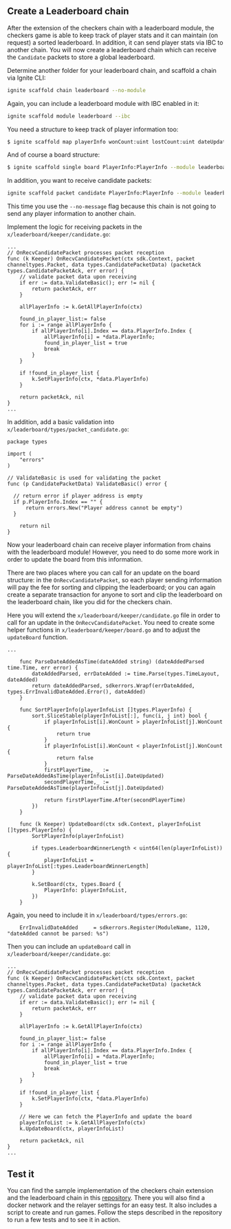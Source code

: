 ## Create a Leaderboard chain

After the extension of the checkers chain with a leaderboard module, the checkers game is able to keep track of player stats and it can maintain (on request) a sorted leaderboard. In addition, it can send player stats via IBC to another chain. You will now create a leaderboard chain which can receive the `Candidate` packets to store a global leaderboard. 

Determine another folder for your leaderboard chain, and scaffold a chain via Ignite CLI:

```bash
ignite scaffold chain leaderboard --no-module
```

Again, you can include a leaderboard module with IBC enabled in it:

```bash
ignite scaffold module leaderboard --ibc
```

You need a structure to keep track of player information too:

```bash
$ ignite scaffold map playerInfo wonCount:uint lostCount:uint dateUpdated:string --module leaderboard --no-message
```

And of course a board structure:

```bash
$ ignite scaffold single board PlayerInfo:PlayerInfo --module leaderboard --no-message
```

In addition, you want to receive candidate packets:

```bash
ignite scaffold packet candidate PlayerInfo:PlayerInfo --module leaderboard --no-message
```

This time you use the `--no-message` flag because this chain is not going to send any player information to another chain.

Implement the logic for receiving packets in the `x/leaderboard/keeper/candidate.go`:

```golang
...
// OnRecvCandidatePacket processes packet reception
func (k Keeper) OnRecvCandidatePacket(ctx sdk.Context, packet channeltypes.Packet, data types.CandidatePacketData) (packetAck types.CandidatePacketAck, err error) {
    // validate packet data upon receiving
    if err := data.ValidateBasic(); err != nil {
        return packetAck, err
    }

    allPlayerInfo := k.GetAllPlayerInfo(ctx)

    found_in_player_list:= false
    for i := range allPlayerInfo {
        if allPlayerInfo[i].Index == data.PlayerInfo.Index {
            allPlayerInfo[i] = *data.PlayerInfo;
            found_in_player_list = true
            break
        }
    }

    if !found_in_player_list {
        k.SetPlayerInfo(ctx, *data.PlayerInfo)
    }

    return packetAck, nil
}
...
```

In addition, add a basic validation into `x/leaderboard/types/packet_candidate.go`:

```golang
package types

import (
    "errors"
)

// ValidateBasic is used for validating the packet
func (p CandidatePacketData) ValidateBasic() error {

  // return error if player address is empty
  if p.PlayerInfo.Index == "" {
      return errors.New("Player address cannot be empty")
  }

    return nil
}
```

Now your leaderboard chain can receive player information from chains with the leaderboard module! However, you need to do some more work in order to update the board from this information. 

There are two places where you can call for an update on the board structure: in the `OnRecvCandidatePacket`, so each player sending information will pay the fee for sorting and clipping the leaderboard; or you can again create a separate transaction for anyone to sort and clip the leaderboard on the leaderboard chain, like you did for the checkers chain. 

Here you will extend the `x/leaderboard/keeper/candidate.go` file in order to call for an update in the `OnRecvCandidatePacket`. You need to create some helper functions in `x/leaderboard/keeper/board.go` and to adjust the `updateBoard` function.


```golang
...

    func ParseDateAddedAsTime(dateAdded string) (dateAddedParsed time.Time, err error) {
        dateAddedParsed, errDateAdded := time.Parse(types.TimeLayout, dateAdded)
        return dateAddedParsed, sdkerrors.Wrapf(errDateAdded, types.ErrInvalidDateAdded.Error(), dateAdded)
    }

    func SortPlayerInfo(playerInfoList []types.PlayerInfo) {
        sort.SliceStable(playerInfoList[:], func(i, j int) bool {
            if playerInfoList[i].WonCount > playerInfoList[j].WonCount {
                return true
            }
            if playerInfoList[i].WonCount < playerInfoList[j].WonCount {
                return false
            }
            firstPlayerTime, _ := ParseDateAddedAsTime(playerInfoList[i].DateUpdated)
            secondPlayerTime,_ := ParseDateAddedAsTime(playerInfoList[j].DateUpdated)

            return firstPlayerTime.After(secondPlayerTime)
        })
    }

    func (k Keeper) UpdateBoard(ctx sdk.Context, playerInfoList []types.PlayerInfo) {
        SortPlayerInfo(playerInfoList)

        if types.LeaderboardWinnerLength < uint64(len(playerInfoList)) {
            playerInfoList = playerInfoList[:types.LeaderboardWinnerLength]
        }

        k.SetBoard(ctx, types.Board {
            PlayerInfo: playerInfoList,
        })
    }
```

Again, you need to include it in `x/leaderboard/types/errors.go`:

```golang
    ErrInvalidDateAdded     = sdkerrors.Register(ModuleName, 1120, "dateAdded cannot be parsed: %s")
```

Then you can include an `updateBoard` call in `x/leaderboard/keeper/candidate.go`:

```golang
...
// OnRecvCandidatePacket processes packet reception
func (k Keeper) OnRecvCandidatePacket(ctx sdk.Context, packet channeltypes.Packet, data types.CandidatePacketData) (packetAck types.CandidatePacketAck, err error) {
    // validate packet data upon receiving
    if err := data.ValidateBasic(); err != nil {
        return packetAck, err
    }

    allPlayerInfo := k.GetAllPlayerInfo(ctx)

    found_in_player_list:= false
    for i := range allPlayerInfo {
        if allPlayerInfo[i].Index == data.PlayerInfo.Index {
            allPlayerInfo[i] = *data.PlayerInfo;
            found_in_player_list = true
            break
        }
    }

    if !found_in_player_list {
        k.SetPlayerInfo(ctx, *data.PlayerInfo)
    }

    // Here we can fetch the PlayerInfo and update the board
    playerInfoList := k.GetAllPlayerInfo(ctx)
    k.UpdateBoard(ctx, playerInfoList)

    return packetAck, nil
}
...
```

## Test it

You can find the sample implementation of the checkers chain extension and the leaderboard chain in this [repository](https://github.com/b9lab/cosmos-ibc-docker/tree/ao-modular/modular). There you will also find a docker network and the relayer settings for an easy test. It also includes a script to create and run games. Follow the steps described in the repository to run a few tests and to see it in action.
